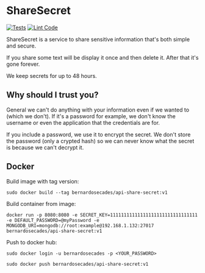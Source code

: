# ShareSecret

[![Tests](https://github.com/bernardosecades/sharesecret/actions/workflows/tests.yml/badge.svg)](https://github.com/bernardosecades/sharesecret/actions/workflows/tests.yml)
[![Lint Code](https://github.com/bernardosecades/sharesecret/actions/workflows/linter.yml/badge.svg)](https://github.com/bernardosecades/sharesecret/actions/workflows/linter.yml)

ShareSecret is a service to share sensitive information that's both simple and secure.

If you share some text will be display it once and then delete it. After that it's gone forever.

We keep secrets for up to 48 hours.

## Why should I trust you?

General we can't do anything with your information even if we wanted to (which we don't). If it's a password for example, we don't know the username or even the application that the credentials are for.

If you include a password, we use it to encrypt the secret. We don't store the password (only a crypted hash) so we can never know what the secret is because we can't decrypt it.


## Docker
 
Build image with tag version:

`sudo docker build --tag bernardosecades/api-share-secret:v1`

Build container from image:

`docker run -p 8080:8080 -e SECRET_KEY=11111111111111111111111111111111 -e DEFAULT_PASSWORD=@myPassword -e MONGODB_URI=mongodb://root:example@192.168.1.132:27017 bernardosecades/api-share-secret:v1`

Push to docker hub:

`sudo docker login -u bernardosecades -p <YOUR_PASSWORD>`

`sudo docker push bernardosecades/api-share-secret:v1`